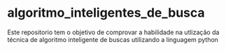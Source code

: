 # algoritmo_inteligentes_de_busca
Este repositorio tem o objetivo de comprovar a habilidade na utlização da técnica de algoritmo inteligente de buscas utilizando a linguagem python
